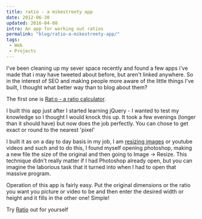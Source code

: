 ```yaml
---
title: ratio - a mikestreety app
date: 2012-06-30
updated: 2016-04-08
intro: An app for working out ratios
permalink: "blog/ratio-a-mikestreety-app/"
tags:
 - Web
 - Projects
---
```


I've been cleaning up my sever space recently and found a few apps i've made that i may have tweeted about before, but aren't linked anywhere. So in the interest of SEO and making people more aware of the little things I've built, I thought what better way than to blog about them?

The first one is [Rat:o - a ratio calculator](https://ratio.mikestreety.co.uk/ "Ratio calculator").

I built this app just after I started learning jQuery - I wanted to test my knowledge so I thought I would knock this up. It took a few evenings (longer than it should have) but now does the job perfectly. You can chose to get exact or round to the nearest 'pixel'

I built it as on a day to day basis in my job, I am [resizing images](https://ratio.mikestreety.co.uk/) or youtube videos and such and to do this, I found myself opening photoshop, making a new file the size of the original and then going to Image -> Resize. This technique didn't really matter if I had Photoshop already open, but you can imagine the laborious task that it turned into when I had to open that massive program.

Operation of this app is fairly easy. Put the original dimensions or the ratio you want you picture or video to be and then enter the desired width or height and it fills in the other one! Simple!

Try [Ratio](https://ratio.mikestreety.co.uk/) out for yourself
